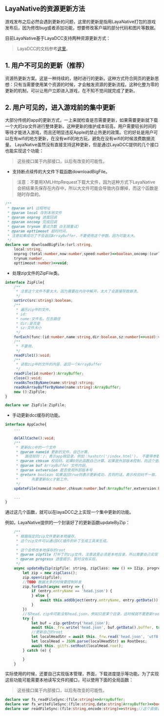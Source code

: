 ## LayaNative的资源更新方法
游戏发布之后必然会遇到更新的问题，这里的更新是指用LayaNative打包的游戏发布后，因为修改bug或者添加功能，想要修改客户端的部分代码和图片等数据。 

目前LayaNative基于LayaDCC支持两种资源更新方式：  

> LayaDCC的文档参考[这里](../LayaDcc_Tool/readme.md)。

## 1. 用户不可见的更新（推荐）

资源热更新方案。这是一种持续的，随时进行的更新。这种方式符合网页的更新思想：只有当需要使用某个资源的时候，才会触发资源的更新流程。这种化整为零的更新的机制，可以让用户立即进入游戏，在不知不觉间就完成了更新。



## 2. 用户可见的，进入游戏前的集中更新

大部分传统的app的更新方式，一上来就检查是否需要更新，如果需要更新就下载一个大的zip文件进行整体更新。这种更新的维护成本较高，用户需要较长时间的等待才能进入游戏，而且还明显违反Apple的禁止热更的政策。它的好处是用户可以在有wifi的地方更新，在没有wifi的地方玩，避免在没有wifi的时候浪费数据流量。
LayaNative虽然没有直接支持这种更新，但是通过LayaDCC提供的几个接口也能实现这个功能：  

> 这些接口属于内部接口，以后有改变的可能性。

* 支持断点续传的大文件下载函数downloadBigFile。

> 注意：不要用XMLHttpRequest下载大文件，因为这种方式下LayaNative会把结果先保存在内存中，所以大文件可能会导致内存爆掉，而这个函数是随时存盘的。

```typescript
/**
 * @param url 远程地址
 * @param local 存到本地文件
 * @param onprog 进度回调
 * @param oncomp 完成回调
 * @param trynum 重试次数（0无限重试） 
 * @param opttimeout 超时时间，
 * 注意如果成功了不会返回ArrayBuffer，不要使用这个参数。因为可能太大。
 */
declare var downloadBigFile:(url:string,
	local:string,
	onprog:(total:number,now:number,speed:number)=>boolean,oncomp:(curlret:number, httpret:number)=>void,
	trynum:number,
	opttimeout:number)=>void;
```
* 处理zip文件的ZipFile类。

```typescript
interface ZipFile{
    /**
     * 注意这个文件不要太大，因为需要在内存中解开，太大了会直接导致崩溃。
     */
    setSrc(src:string):boolean;
    /**
     * 遍历zip中的文件。
     * id:
     * name:文件名，包含路径
     * dir:是否是
     * sz:文件大小
     */
    forEach(func:(id:number,name:string,dir:boolean,sz:number)=>void):void;
    /**
     * 不要用。
     */
    readFile1():void;
    /**
     * 读取zip中的文件的内容，返回一个ArrayBuffer
     */
    readFile(id:number):ArrayBuffer;
    close():void;
    readAsTextByName(name:string):string;
    readAsArrayBufferByName(name:string):ArrayBuffer;
    new ():ZipFile;
}

declare var ZipFile:ZipFile;
```
* 手动更新dcc缓存的功能。  

```typescript
interface AppCache{
    ...
    
    delAllCache():void;
    /**
     * 更新dcc中的一个文件
     * @param nameid 更新的文件，自己计算。
     *   路径规则：/，表示app根目录。例如：hashstr('/index.html')， 不要带参数，如果带参数的话-- hashstr('/aa/bb.html?ff=2') 会导致谁也找不到这个文件
     * @param chksum 校验码，如果0则此函数自己计算。如果是外部版本控制，则这个是hashstr后的版本号。
     * @param buf ArrayBuffer 文件内容。
     * @param extversion 是否使用外部版本号
     * @return boolean 如果返回true则表示更新成功，否则的话，表示校验码不一致，即
     *      先要更新dcc才能工作。
     */
    updateFile(nameid:number,chksum:number,buf:ArrayBuffer,extversion:boolean):boolean;
    
    ...
}
```

通过这几个函数，就可以在layaDCC之上实现一个集中更新的功能。

例如，LayaNative提供的一个封装好了的更新函数updateByZip：

```javascript
    /**
     * 根据指定的zip文件更新本地缓存。
     * 这个zip文件可以通过DCC插件的补丁生成工具来生成。
     * 
     * 这个会修改本地保存的root
     * @param zipfile 打补丁的zip文件，注意这里必须是本地目录，所以需要自己实现下载zip到本地之后才能调用这个函数。
     * @param progress 进度提示，暂时没有实现。
     */
    async updateByZip(zipfile: string, zipClass: new () => IZip, progress: (p: number) => void) {
        let zip = new zipClass();
        zip.open(zipfile);
        //TODO 数据太多的时候要控制并发
        zip.forEach(async entry => {
            if (entry.entryName == 'head.json') {
            } else {
                await this.addObject(entry.entryName, entry.getData())
            }
        })
        //写head。zip中可能没有head.json，例如只是某个目录，这时候就不要更新root了
        try {
            let buf = zip.getEntry('head.json');
            await this._frw.write('head.json', buf.getData().buffer, true);
            //更新自己的root
            let localHeadStr = await this._frw.read('head.json', 'utf8', true) as string;
            let localHead = JSON.parse(localHeadStr) as RootDesc;
            await this._gitfs.setRoot(localHead.root);
        } catch (e) {

        }
    }
```
实际使用的时候，还要自己实现版本管理，界面，下载进度提示等功能。为了实现这些功能可能需要本地读写文件的接口，可以使用下面的全局函数：

>这些接口属于内部接口，以后有改变的可能性。

```typescript
declare var fs_readFileSync:(file:string)=>ArrayBuffer;
declare var fs_writeFileSync:(file:string,data:string|ArrayBuffer)=>boolean;
declare var readFileSync:(file:string,encode:string)=>string;//这个直接返回字符串。
```








